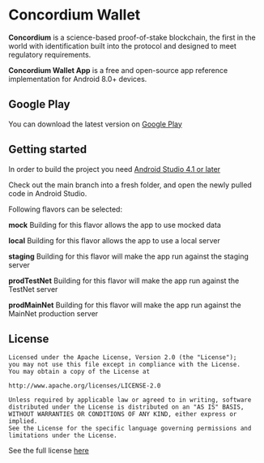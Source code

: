 # Concordium Wallet 


**Concordium** is a science-based proof-of-stake blockchain, the first in the world with identification built into the protocol and designed to meet regulatory requirements.

**Concordium Wallet App** is a free and open-source app reference implementation for Android 8.0+ devices. 

## Google Play
You can download the latest version on [Google Play](https://play.google.com/store/apps/details?id=software.concordium.mobilewallet.seedphrase.mainnet) 

## Getting started
In order to build the project you need [Android Studio 4.1 or later](https://developer.android.com/studio) 

Check out the main branch into a fresh folder, and open the newly pulled code in Android Studio. 

Following flavors can be selected:

**mock**
Building for this flavor allows the app to use mocked data

**local**
Building for this flavor allows the app to use a local server

**staging**
Building for this flavor will make the app run against the staging server

**prodTestNet**
Building for this flavor will make the app run against the TestNet server

**prodMainNet**
Building for this flavor will make the app run against the MainNet production server


## License
```
Licensed under the Apache License, Version 2.0 (the "License");
you may not use this file except in compliance with the License.
You may obtain a copy of the License at

http://www.apache.org/licenses/LICENSE-2.0

Unless required by applicable law or agreed to in writing, software
distributed under the License is distributed on an "AS IS" BASIS,
WITHOUT WARRANTIES OR CONDITIONS OF ANY KIND, either express or implied.
See the License for the specific language governing permissions and
limitations under the License.
```
See the full license [here](LICENSE-APACHE.txt)
